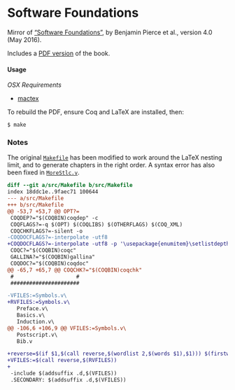 # Software Foundations

Mirror of [“Software Foundations”](http://www.cis.upenn.edu/~bcpierce/sf/), by Benjamin Pierce et al., version 4.0 (May 2016).

Includes a [PDF version](doc/pdf/pierce-2016.pdf) of the book.

#### Usage

*OSX Requirements*

* [mactex](https://tug.org/mactex/mactex-download.html)

To rebuild the PDF, ensure Coq and LaTeX are installed, then:

```
$ make
```

### Notes

The original [`Makefile`](src/Makefile) has been modified to work around the LaTeX nesting limit, and to generate chapters in the right order.  A syntax error has also been fixed in [`MoreStlc.v`](src/MoreStlc.v).

```diff
diff --git a/src/Makefile b/src/Makefile
index 18ddc1e..9faec71 100644
--- a/src/Makefile
+++ b/src/Makefile
@@ -53,7 +53,7 @@ OPT?=
 COQDEP?="$(COQBIN)coqdep" -c
 COQFLAGS?=-q $(OPT) $(COQLIBS) $(OTHERFLAGS) $(COQ_XML)
 COQCHKFLAGS?=-silent -o
-COQDOCFLAGS?=-interpolate -utf8
+COQDOCFLAGS?=-interpolate -utf8 -p '\usepackage{enumitem}\setlistdepth{9}\setlist[itemize,1]{label=$$\bullet$$}\setlist[itemize,2]{label=$$\bullet$$}\setlist[itemize,3]{label=$$\bullet$$}\setlist[itemize,4]{label=$$\bullet$$}\setlist[itemize,5]{label=$$\bullet$$}\setlist[itemize,6]{label=$$\bullet$$}\setlist[itemize,7]{label=$$\bullet$$}\setlist[itemize,8]{label=$$\bullet$$}\setlist[itemize,9]{label=$$\bullet$$}\renewlist{itemize}{itemize}{9}'
 COQC?="$(COQBIN)coqc"
 GALLINA?="$(COQBIN)gallina"
 COQDOC?="$(COQBIN)coqdoc"
@@ -65,7 +65,7 @@ COQCHK?="$(COQBIN)coqchk"
 #                    #
 ######################

-VFILES:=Symbols.v\
+RVFILES:=Symbols.v\
   Preface.v\
   Basics.v\
   Induction.v\
@@ -106,6 +106,9 @@ VFILES:=Symbols.v\
   Postscript.v\
   Bib.v

+reverse=$(if $1,$(call reverse,$(wordlist 2,$(words $1),$1))) $(firstword $1)
+VFILES:=$(call reverse,$(RVFILES))
+
 -include $(addsuffix .d,$(VFILES))
 .SECONDARY: $(addsuffix .d,$(VFILES))
```
